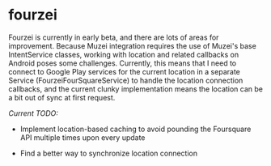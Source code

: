 fourzei
=======

Fourzei is currently in early beta, and there are lots of areas for improvement. Because Muzei integration requires the use of Muzei's base IntentService classes, working with location and related callbacks on Android poses some challenges. Currently, this means that I need to connect to Google Play services for the current location in a separate Service (FourzeiFourSquareService) to handle the location connection callbacks, and the current clunky implementation means the location can be a bit out of sync at first request. 

*Current TODO:*

* Implement location-based caching to avoid pounding the Foursquare API multiple times upon every update

* Find a better way to synchronize location connection
